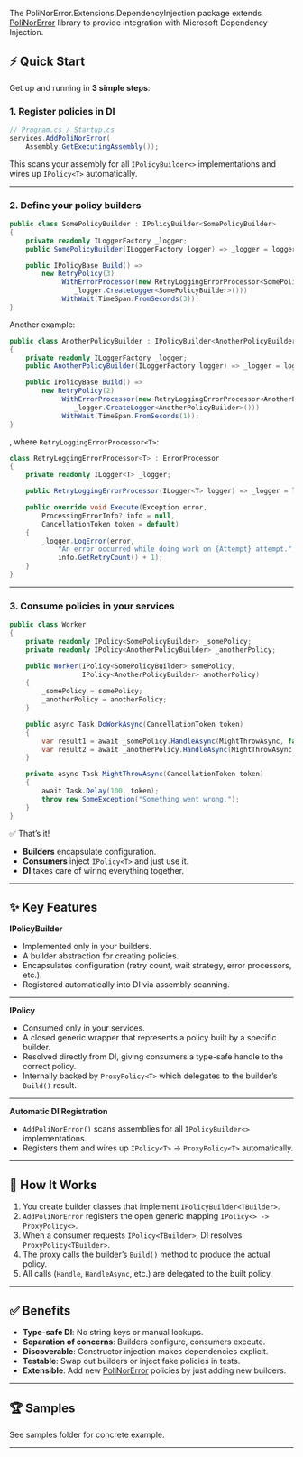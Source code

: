 The PoliNorError.Extensions.DependencyInjection package extends  [PoliNorError](https://github.com/kolan72/PoliNorError) library to provide integration with Microsoft Dependency Injection.

## ⚡ Quick Start

Get up and running in **3 simple steps**:

### 1. Register policies in DI

```csharp
// Program.cs / Startup.cs
services.AddPoliNorError(
	Assembly.GetExecutingAssembly());
```

This scans your assembly for all `IPolicyBuilder<>` implementations and wires up `IPolicy<T>` automatically.

---

### 2. Define your policy builders

```csharp
public class SomePolicyBuilder : IPolicyBuilder<SomePolicyBuilder>
{
    private readonly ILoggerFactory _logger;
    public SomePolicyBuilder(ILoggerFactory logger) => _logger = logger;

    public IPolicyBase Build() =>
        new RetryPolicy(3)
            .WithErrorProcessor(new RetryLoggingErrorProcessor<SomePolicyBuilder>(
                _logger.CreateLogger<SomePolicyBuilder>()))
            .WithWait(TimeSpan.FromSeconds(3));
}
```

Another example:

```csharp
public class AnotherPolicyBuilder : IPolicyBuilder<AnotherPolicyBuilder>
{
    private readonly ILoggerFactory _logger;
    public AnotherPolicyBuilder(ILoggerFactory logger) => _logger = logger;

    public IPolicyBase Build() =>
        new RetryPolicy(2)
            .WithErrorProcessor(new RetryLoggingErrorProcessor<AnotherPolicyBuilder>(
                _logger.CreateLogger<AnotherPolicyBuilder>()))
            .WithWait(TimeSpan.FromSeconds(1));
}
```
, where `RetryLoggingErrorProcessor<T>`: 
```csharp
class RetryLoggingErrorProcessor<T> : ErrorProcessor
{
    private readonly ILogger<T> _logger;

    public RetryLoggingErrorProcessor(ILogger<T> logger) => _logger = logger;

    public override void Execute(Exception error,
        ProcessingErrorInfo? info = null,
        CancellationToken token = default)
    {
        _logger.LogError(error,
            "An error occurred while doing work on {Attempt} attempt.",
            info.GetRetryCount() + 1);
    }
}
```
---

### 3. Consume policies in your services

```csharp
public class Worker
{
    private readonly IPolicy<SomePolicyBuilder> _somePolicy;
    private readonly IPolicy<AnotherPolicyBuilder> _anotherPolicy;

    public Worker(IPolicy<SomePolicyBuilder> somePolicy,
                  IPolicy<AnotherPolicyBuilder> anotherPolicy)
    {
        _somePolicy = somePolicy;
        _anotherPolicy = anotherPolicy;
    }

    public async Task DoWorkAsync(CancellationToken token)
    {
        var result1 = await _somePolicy.HandleAsync(MightThrowAsync, false, token).ConfigureAwait(false);
        var result2 = await _anotherPolicy.HandleAsync(MightThrowAsync, false, token).ConfigureAwait(false);
    }

    private async Task MightThrowAsync(CancellationToken token)
    {
        await Task.Delay(100, token);
        throw new SomeException("Something went wrong.");
    }
}
```

✅ That’s it!  
- **Builders** encapsulate configuration.  
- **Consumers** inject `IPolicy<T>` and just use it.  
- **DI** takes care of wiring everything together.

---

## ✨ Key Features

**IPolicyBuilder<TBuilder>**  
  - Implemented only in your builders.
  - A builder abstraction for creating policies.  
  - Encapsulates configuration (retry count, wait strategy, error processors, etc.).  
  - Registered automatically into DI via assembly scanning.  
---

**IPolicy<T>**  
  - Consumed only in your services.
  - A closed generic wrapper that represents a policy built by a specific builder.  
  - Resolved directly from DI, giving consumers a type-safe handle to the correct policy.  
  - Internally backed by `ProxyPolicy<T>` which delegates to the builder’s `Build()` result.  
---

**Automatic DI Registration**  
  - `AddPoliNorError()` scans assemblies for all `IPolicyBuilder<>` implementations.  
  - Registers them and wires up `IPolicy<T>` → `ProxyPolicy<T>` automatically.  
---

## 🧩 How It Works

1. You create builder classes that implement `IPolicyBuilder<TBuilder>`.  
2. `AddPoliNorError` registers the open generic mapping `IPolicy<> -> ProxyPolicy<>`.  
3. When a consumer requests `IPolicy<TBuilder>`, DI resolves `ProxyPolicy<TBuilder>`.  
4. The proxy calls the builder’s `Build()` method to produce the actual policy.  
5. All calls (`Handle`, `HandleAsync`, etc.) are delegated to the built policy.  

---

## ✅ Benefits

- **Type-safe DI**: No string keys or manual lookups.  
- **Separation of concerns**: Builders configure, consumers execute.  
- **Discoverable**: Constructor injection makes dependencies explicit.  
- **Testable**: Swap out builders or inject fake policies in tests.  
- **Extensible**: Add new [PoliNorError](https://github.com/kolan72/PoliNorError) policies by just adding new builders.

---

## 🏆 Samples

See samples folder for concrete example.

---
